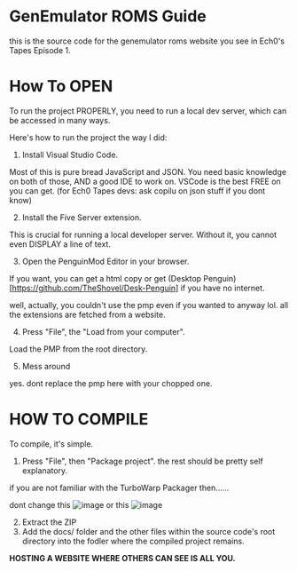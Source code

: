 # GenEmulator ROMS Guide
this is the source code for the genemulator roms website you see in Ech0's Tapes Episode 1.

# How To OPEN

To run the project PROPERLY, you need to run a local dev server, which can be accessed in many ways.

Here's how to run the project the way I did:

1. Install Visual Studio Code.

Most of this is pure bread JavaScript and JSON. You need basic knowledge on both of those, AND a good IDE to work on. VSCode is the best FREE on you can get.
(for Ech0 Tapes devs: ask copilu on json stuff if you dont know)

2. Install the Five Server extension.

This is crucial for running a local developer server. Without it, you cannot even DISPLAY a line of text.

3. Open the PenguinMod Editor in your browser.

If you want, you can get a html copy or get (Desktop Penguin)[https://github.com/TheShovel/Desk-Penguin] if you have no internet.

well, actually, you couldn't use the pmp even if you wanted to anyway lol. all the extensions are fetched from a website.

4. Press "File", the "Load from your computer".

Load the PMP from the root directory.

5. Mess around

yes. dont replace the pmp here with your chopped one.


# HOW TO COMPILE

To compile, it's simple.

1. Press "File", then "Package project".
the rest should be pretty self explanatory.

if you are not familiar with the TurboWarp Packager then......

dont change this
![image](https://github.com/user-attachments/assets/9ac67749-edd1-4ad7-a77e-48d7c13eb8a1)
or this
![image](https://github.com/user-attachments/assets/032b7e5d-cf93-4f2d-9b8c-a457157176a2)

2. Extract the ZIP
3. Add the docs/ folder and the other files within the source code's root directory into the fodler where the compiled project remains.

**HOSTING A WEBSITE WHERE OTHERS CAN SEE IS ALL YOU.**





